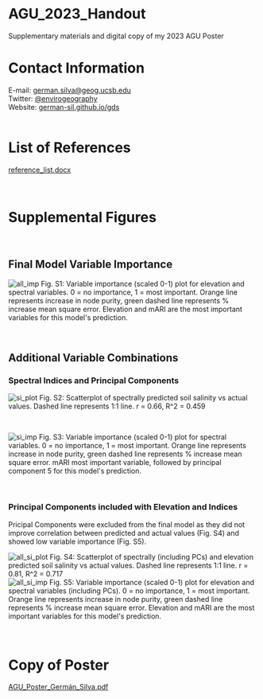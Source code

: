 # AGU_2023_Handout
Supplementary materials and digital copy of my 2023 AGU Poster
<br>

# Contact Information
E-mail: german.silva@geog.ucsb.edu <br>
Twitter: [@envirogeography](https://twitter.com/envirogeography?lang=en)  <br>
Website: [german-sil.github.io/gds](german-sil.github.io/gds) <br>
<br>

# List of References
[reference_list.docx](https://github.com/German-Sil/AGU_2023_Handout/files/13491945/reference_list.docx)

<br>

# Supplemental Figures
<br>

## Final Model Variable Importance

![all_imp](https://github.com/German-Sil/AGU_2023_Handout/assets/91705562/8407e055-aaf6-400c-895b-1afbbbbdc99a)
Fig. S1: Variable importance (scaled 0-1) plot for elevation and spectral variables. 0 = no importance, 1 = most important. Orange line represents increase in node purity, green dashed line represents % increase mean square error. Elevation and mARI are the most important variables for this model's prediction.

<br>

## Additional Variable Combinations

### Spectral Indices and Principal Components 
![si_plot](https://github.com/German-Sil/AGU_2023_Handout/assets/91705562/aa68247d-77ad-4e4f-8d7e-ddcecaad6be5)
Fig. S2: Scatterplot of spectrally predicted soil salinity vs actual values. Dashed line represents 1:1 line. r = 0.66, R^2 = 0.459


<br>

![si_imp](https://github.com/German-Sil/AGU_2023_Handout/assets/91705562/4748ba28-db96-4c6d-8d42-197c8a92c464)
Fig. S3: Variable importance (scaled 0-1) plot for spectral variables. 0 = no importance, 1 = most important. Orange line represents increase in node purity, green dashed line represents % increase mean square error. mARI most important variable, followed by principal component 5 for this model's prediction.

<br>

### Principal Components included with Elevation and Indices

Pricipal Components were excluded from the final model as they did not improve correlation between predicted and actual values (Fig. S4) and showed low variable importance (Fig. S5).

![all_si_plot](https://github.com/German-Sil/AGU_2023_Handout/assets/91705562/42c58309-27c2-4b3e-8b86-c319094f0416)
Fig. S4: Scatterplot of spectrally (including PCs) and elevation predicted soil salinity vs actual values. Dashed line represents 1:1 line. r = 0.81, R^2 = 0.717
<br>
![all_si_imp](https://github.com/German-Sil/AGU_2023_Handout/assets/91705562/7eb294e3-546b-49ea-a761-05bbcb7b2d9a)
Fig. S5: Variable importance (scaled 0-1) plot for elevation and spectral variables (including PCs). 0 = no importance, 1 = most important. Orange line represents increase in node purity, green dashed line represents % increase mean square error. Elevation and mARI are the most important variables for this model's prediction.
<br>
<br>
<br>

# Copy of Poster

[AGU_Poster_Germán_Silva.pdf](https://github.com/German-Sil/AGU_2023_Handout/files/13491683/AGU_Poster_German_Silva.pdf)
